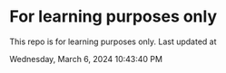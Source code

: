# For learning purposes only
This repo is for learning purposes only.
Last updated at

Wednesday, March 6, 2024 10:43:40 PM

